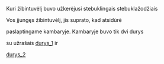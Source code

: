﻿Kuri žibintuvėlį buvo užkerėjusi stebuklingais stebuklažodžiais

Vos įjungęs žibintuvėlį, jis suprato, kad atsidūrė 

paslaptingame kambaryje. Kambaryje buvo tik dvi durys 

su užrašais [durys_1](./durys_1/durys_1.md) ir

[durys_2](./durys_2/durys_2.md) 
